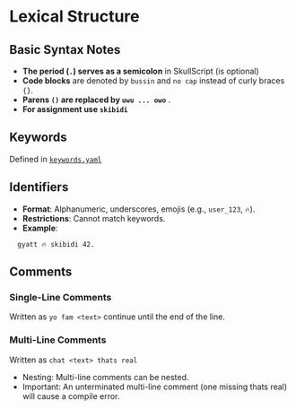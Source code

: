 # Lexical Structure

## Basic Syntax Notes

- **The period (`.`) serves as a semicolon** in SkullScript (is optional)
- **Code blocks** are denoted by `bussin` and `no cap` instead of curly braces `{}`.  
- **Parens `()` are replaced by `uwu ... owo`** .  
- **For assignment use `skibidi`**

## Keywords

Defined in [`keywords.yaml`](https://github.com/Deaths-Door/SkullBrain/blob/main/skullbrain-lexer/keywords.yaml)

## Identifiers

- **Format**: Alphanumeric, underscores, emojis (e.g., `user_123`, `🔥`).
- **Restrictions**: Cannot match keywords.
- **Example**:

```skullbrain
  gyatt 🔥 skibidi 42.
```

## Comments

### Single-Line Comments

Written as `yo fam <text>` continue until the end of the line.

### Multi-Line Comments

Written as `chat <text> thats real`

- Nesting: Multi-line comments can be nested.
- Important: An unterminated multi-line comment (one missing thats real) will cause a compile error.
